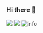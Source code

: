 ### Hi there 👋
![](https://visitor-badge.glitch.me/badge?page_id=pilipala233.readme)
![](http://antzuhl.cn:4000/get/@pilipala233.readme)
![info](https://github-readme-stats.vercel.app/api?username=CasterWx&show_icons=true&count_private=true&hide=prs&theme=default_repocard)

